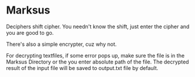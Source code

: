 # Marksus
Deciphers shift cipher.
You needn't know the shift, just enter the cipher and you are good to go. 

There's also a simple encrypter, cuz why not. 

For decrypting textfiles, if some error pops up, make sure the file is in the Marksus Directory or the you enter absolute path of the file. The decrypted result of the input file will be saved to output.txt file by default.

